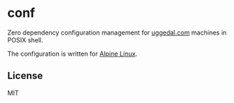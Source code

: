 conf
====

Zero dependency configuration management for
[uggedal.com](http://uggedal.com) machines
in POSIX shell.

The configuration is written for [Alpine Linux][alpine].

License
-------

MIT

[alpine]: http://alpinelinux.org/
